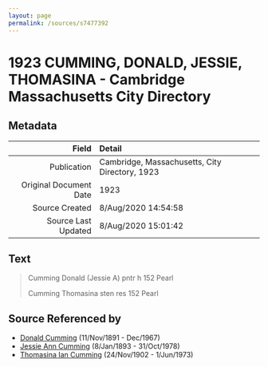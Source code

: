 ```yaml
---
layout: page
permalink: /sources/s7477392
---
```


# 1923 CUMMING, DONALD, JESSIE, THOMASINA - Cambridge Massachusetts City Directory

## Metadata
Field | Detail
---:|:---
Publication | Cambridge, Massachusetts, City Directory, 1923
Original Document Date | 1923
Source Created | 8/Aug/2020 14:54:58
Source Last Updated | 8/Aug/2020 15:01:42

## Text

> Cumming Donald (Jessie A) pntr h 152 Pearl
>
> Cumming Thomasina sten res 152 Pearl
>

## Source Referenced by

* [Donald Cumming](../people/@11846578@-donald-cumming-b1891-11-11-d1967-12.md) (11/Nov/1891 - Dec/1967)
* [Jessie Ann Cumming](../people/@66222886@-jessie-ann-cumming-b1893-1-8-d1978-10-31.md) (8/Jan/1893 - 31/Oct/1978)
* [Thomasina Ian Cumming](../people/@92241152@-thomasina-ian-cumming-b1902-11-24-d1973-6-1.md) (24/Nov/1902 - 1/Jun/1973)
